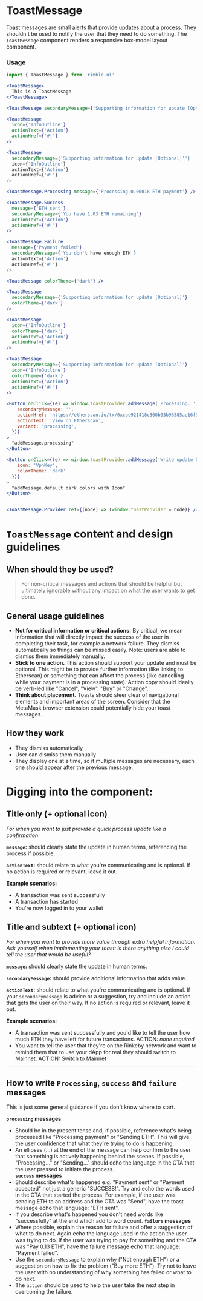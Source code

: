 # ToastMessage
Toast messages are small alerts that provide updates about a process. They shouldn't be used to notify the user that they need to do something. The `ToastMessage` component renders a responsive box-model layout component.

<!-- STORY -->

### Usage
```jsx
import { ToastMessage } from 'rimble-ui'
```

<!-- component example here -->
```jsx
<ToastMessage>
  This is a ToastMessage
</ToastMessage>

<ToastMessage secondaryMessage={'Supporting information for update [Optional]'} />

<ToastMessage
  icon={'InfoOutline'}
  actionText={'Action'}
  actionHref={'#!'}
/>

<ToastMessage
  secondaryMessage={'Supporting information for update [Optional]''}
  icon={'InfoOutline'}
  actionText={'Action'}
  actionHref={'#!'}
/>

<ToastMessage.Processing message={'Processing 0.00018 ETH payment'} />

<ToastMessage.Success
  message={'ETH sent'}
  secondaryMessage={'You have 1.03 ETH remaining'}
  actionText={'Action'}
  actionHref={'#!'}
/>

<ToastMessage.Failure
  message={'Payment failed'}
  secondaryMessage={'You don't have enough ETH'}
  actionText={'Action'}
  actionHref={'#!'}
/>

<ToastMessage colorTheme={'dark'} />

<ToastMessage
  secondaryMessage={'Supporting information for update [Optional]'}
  colorTheme={'dark'}
/>

<ToastMessage
  icon={'InfoOutline'}
  colorTheme={'dark'}
  actionText={'Action'}
  actionHref={'#!'}
/>

<ToastMessage
  secondaryMessage={'Supporting information for update [Optional]'}
  icon={'InfoOutline'}
  colorTheme={'dark'}
  actionText={'Action'}
  actionHref={'#!'}
/>

<Button onClick={(e) => window.toastProvider.addMessage('Processing… ', {
    secondaryMessage: '',
    actionHref: 'https://etherscan.io/tx/0xcbc921418c360b03b96585ae16f906cbd48c8d6c2cc7b82c6db430390a9fcfed',
    actionText: 'View on Etherscan',
    variant: 'processing',
  })}
>
  "addMessage.processing"
</Button>

<Button onClick={(e) => window.toastProvider.addMessage('Write update here [Required]', {
    icon: 'VpnKey',
    colorTheme: 'dark'
  })}
>
  "addMessage.default dark colors with Icon"
</Button>


<ToastMessage.Provider ref={(node) => (window.toastProvider = node)} />
```

# `ToastMessage` content and design guidelines

## **When should they be used?**

> For non-critical messages and actions that should be helpful but ultimately ignorable without any impact on what the user wants to get done.

## General usage guidelines

- **Not for critical information or critical actions.** By critical, we mean information that will directly impact the success of the user in completing their task, for example a network failure. They dismiss automatically so things can be missed easily. Note: users are able to dismiss them immediately manually.
- **Stick to one action.** This action should support your update and must be optional. This might be to provide further information (like linking to Etherscan) or something that can affect the process (like cancelling while your payment is in a processing state). Action copy should ideally be verb-led like "Cancel", "View", "Buy" or "Change".
- **Think about placement.** Toasts should steer clear of navigational elements and important areas of the screen. Consider that the MetaMask browser extension could potentially hide your toast messages.

## How they work

- They dismiss automatically
- User can dismiss them manually
- They display one at a time, so if multiple messages are necessary, each one should appear after the previous message.

# Digging into the component:

## Title only (+ optional icon)

*For when you want to just provide a quick process update like a confirmation*

**`message`:** should clearly state the update in human terms, referencing the process if possible.

**`actionText`:** should relate to what you're communicating and is optional. If no action is required or relevant, leave it out.

**Example scenarios:**

- A transaction was sent successfully
- A transaction has started
- You're now logged in to your wallet

## Title and subtext (+ optional icon)

*For when you want to provide more value through extra helpful information. Ask yourself when implementing your toast: is there anything else I could tell the user that would be useful?*

**`message`:** should clearly state the update in human terms.

**`secondaryMessage`:** should provide additional information that adds value.

**`actionText`:** should relate to what you're communicating and is optional. If your `secondarymessage` is advice or a suggestion, try and include an action that gets the user on their way. If no action is required or relevant, leave it out.

**Example scenarios:**

- A transaction was sent successfully and you'd like to tell the user how much ETH they have left for future transactions. ACTION: *none required*
- You want to tell the user that they're on the Rinkeby network and want to remind them that to use your dApp for real they should switch to Mainnet. ACTION: Switch to Mainnet

---

## How to write `Processing`, `success` and `failure` messages

This is just some general guidance if you don't know where to start.

**`processing` messages** 
- Should be in the present tense and, if possible, reference what's being processed like "Processing payment" or "Sending ETH". This will give the user confidence that what they're trying to do is happening. 
- An ellipses (...) at the end of the message can help confirm to the user that something is actively happening behind the scenes. If possible, "Processing..." or "Sending..." should echo the language in the CTA that the user pressed to initiate the process.  
**`success` messages** 
- Should describe what's happened e.g. "Payment sent" or "Payment accepted" not just a generic "SUCCESS!". Try and echo the words used in the CTA that started the process. For example, if the user was sending ETH to an address and the CTA was "Send", have the toast message echo that language: "ETH sent". 
- If you describe what's happened you don't need words like "successfully" at the end which add to word count.
**`failure` messages**
- Where possible, explain the reason for failure and offer a suggestion of what to do next. Again echo the language used in the action the user was trying to do. If the user was trying to pay for something and the CTA was "Pay 0.13 ETH", have the failure message echo that language: "Payment failed".  
- Use the `secondaryMessage` to explain why ("Not enough ETH") or a suggestion on how to fix the problem ("Buy more ETH"). Try not to leave the user with no understanding of why something has failed or what to do next. 
- The `action` should be used to help the user take the next step in overcoming the failure.
